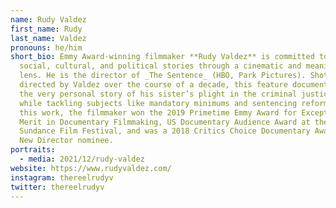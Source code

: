 ```yaml
---
name: Rudy Valdez
first_name: Rudy
last_name: Valdez
pronouns: he/him
short_bio: Emmy Award-winning filmmaker **Rudy Valdez** is committed to creating
  social, cultural, and political stories through a cinematic and meaningful
  lens. He is the director of _The Sentence_ (HBO, Park Pictures). Shot and
  directed by Valdez over the course of a decade, this feature documentary tells
  the very personal story of his sister’s plight in the criminal justice system
  while tackling subjects like mandatory minimums and sentencing reform. For
  this work, the filmmaker won the 2019 Primetime Emmy Award for Exceptional
  Merit in Documentary Filmmaking, US Documentary Audience Award at the 2018
  Sundance Film Festival, and was a 2018 Critics Choice Documentary Awards Best
  New Director nominee.
portraits:
  - media: 2021/12/rudy-valdez
website: https://www.rudyvaldez.com/
instagram: thereelrudyv
twitter: thereelrudyv
---
```

